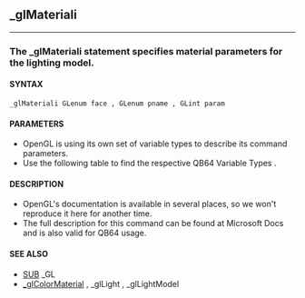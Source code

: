 ## _glMateriali
---

### The _glMateriali statement specifies material parameters for the lighting model.

#### SYNTAX

`_glMateriali GLenum face , GLenum pname , GLint param`

#### PARAMETERS
* OpenGL is using its own set of variable types to describe its command parameters.
* Use the following table to find the respective QB64 Variable Types .


#### DESCRIPTION
* OpenGL's documentation is available in several places, so we won't reproduce it here for another time.
* The full description for this command can be found at Microsoft Docs and is also valid for QB64 usage.


#### SEE ALSO
* [SUB](./SUB.md) _GL
* [_glColorMaterial](./_glColorMaterial.md) , _glLight , _glLightModel
